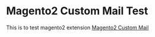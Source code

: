 # Magento2 Custom Mail Test

This is to test magento2 extension [Magento2 Custom Mail](https://github.com/alaa-almaliki/magento2-custom-mail)